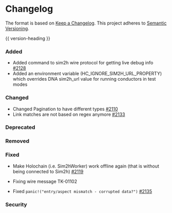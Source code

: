 # Changelog
The format is based on [Keep a Changelog](https://keepachangelog.com/en/1.0.0/).
This project adheres to [Semantic Versioning](https://semver.org/spec/v2.0.0.html).

{{ version-heading }}

### Added

- Added command to sim2h wire protocol for getting live debug info [#2128](https://github.com/holochain/holochain-rust/pull/2128)
- Added an environment variable (HC_IGNORE_SIM2H_URL_PROPERTY) which overrides DNA sim2h_url value for running conductors in test modes

### Changed

- Changed Pagination to have different types [#2110](https://github.com/holochain/holochain-rust/pull/2110)
- Link matches are not based on regex anymore [#2133](https://github.com/holochain/holochain-rust/pull/2133)

### Deprecated

### Removed

### Fixed
- Make Holochain (i.e. Sim2hWorker) work offline again (that is without being connected to Sim2h) [#2119](https://github.com/holochain/holochain-rust/pull/2119)

- Fixing wire message TK-01102
- Fixed `panic!("entry/aspect mismatch - corrupted data?")` [#2135](https://github.com/holochain/holochain-rust/pull/2135)

### Security
